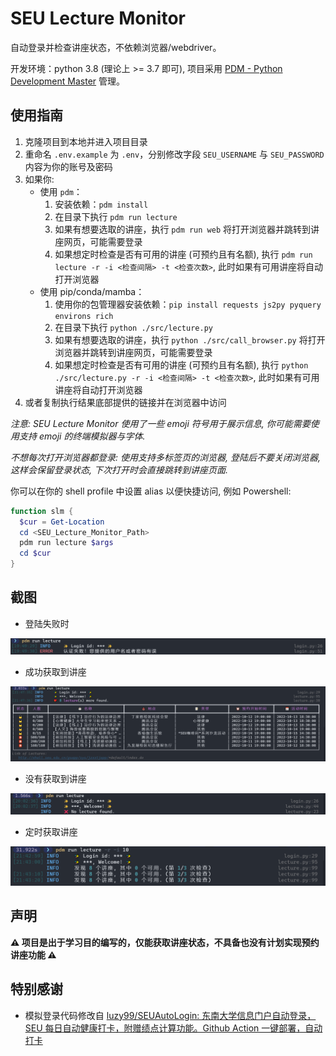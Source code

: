 # SEU Lecture Monitor

自动登录并检查讲座状态，不依赖浏览器/webdriver。

开发环境：python 3.8 (理论上 >= 3.7 即可), 项目采用 [PDM - Python Development Master](https://pdm.fming.dev/) 管理。

## 使用指南

1. 克隆项目到本地并进入项目目录
2. 重命名 `.env.example` 为 `.env`，分别修改字段 `SEU_USERNAME` 与 `SEU_PASSWORD` 内容为你的账号及密码
3. 如果你:
   - 使用 `pdm`：
     1. 安装依赖：`pdm install`
     2. 在目录下执行 `pdm run lecture`
     3. 如果有想要选取的讲座，执行 `pdm run web` 将打开浏览器并跳转到讲座网页，可能需要登录
     4. 如果想定时检查是否有可用的讲座 (可预约且有名额), 执行 `pdm run lecture -r -i <检查间隔> -t <检查次数>`, 此时如果有可用讲座将自动打开浏览器
   - 使用 pip/conda/mamba：
     1. 使用你的包管理器安装依赖：`pip install requests js2py pyquery environs rich`
     2. 在目录下执行 `python ./src/lecture.py`
     3. 如果有想要选取的讲座，执行 `python ./src/call_browser.py` 将打开浏览器并跳转到讲座网页，可能需要登录
     4. 如果想定时检查是否有可用的讲座 (可预约且有名额), 执行 `python ./src/lecture.py -r -i <检查间隔> -t <检查次数>`, 此时如果有可用讲座将自动打开浏览器
4. 或者复制执行结果底部提供的链接并在浏览器中访问

_注意: SEU Lecture Monitor 使用了一些 emoji 符号用于展示信息, 你可能需要使用支持 emoji 的终端模拟器与字体._

_不想每次打开浏览器都登录: 使用支持多标签页的浏览器, 登陆后不要关闭浏览器, 这样会保留登录状态, 下次打开时会直接跳转到讲座页面._

你可以在你的 shell profile 中设置 alias 以便快捷访问, 例如 Powershell:

```powershell
function slm {
  $cur = Get-Location
  cd <SEU_Lecture_Monitor_Path>
  pdm run lecture $args
  cd $cur
}
```

## 截图

- 登陆失败时

![image-20220913200125428](assets/image-20220913200125428.png)

- 成功获取到讲座

![image-20221011214755671](assets/image-20221011214755671.png)

- 没有获取到讲座

![image-20220913200257811](assets/image-20220913200257811.png)

- 定时获取讲座

![image-20221011214711215](assets/image-20221011214711215.png)

## 声明

**⚠️ 项目是出于学习目的编写的，仅能获取讲座状态，不具备也没有计划实现预约讲座功能 ⚠️**

## 特别感谢

- 模拟登录代码修改自 [luzy99/SEUAutoLogin: 东南大学信息门户自动登录，SEU 每日自动健康打卡，附赠绩点计算功能。Github Action 一键部署，自动打卡](https://github.com/luzy99/SEUAutoLogin)
